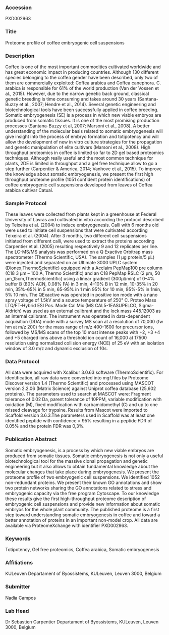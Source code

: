 ### Accession
PXD002963

### Title
Proteome profile of coffee embryogenic cell suspensions

### Description
Coffee is one of the most important commodities cultivated worldwide and has great economic impact in producing countries. Although 130 different species belonging to the coffea gender have been described, only two of them are commercially exploited: Coffea arabica and Coffea canephora. C. arabica is responsible for 61% of the world production (Van der Vossen et al., 2015). However, due to the narrow genetic back ground, classical genetic breeding is time consuming and takes around 30 years (Santana-Buzzy et al., 2007; Hendre et al., 2014). Several genetic engineering and biotechnological tools have been successfully applied in coffee breeding. Somatic embryogenesis (SE) is a process in which new viable embryos are produced from somatic tissues. It is one of the most promising production processes (Santana-Buzzy et al, 2007; Marsoni et al., 2008). A better understanding of the molecular basis related to somatic embryogenesis will give insight into the process of embryo formation and totipotency and will allow the development of new in vitro culture strategies for the propagation and genetic manipulation of elite cultivars (Marsoni et al., 2008). High throughput proteomics in coffee is limited so far to 2D gel based proteomics techniques. Although really useful and the most common technique for plants, 2DE is limited in throughput and a gel free technique allow to go a step further (Carpentier & America, 2014; Vanhove et al., 2015). To improve the knowledge about somatic embryogenesis, we present the first high throughput proteome profile (1051 confident protein identifications) of coffee embryogenic cell suspensions developed from leaves of Coffea arabica cultivar Catuaí.

### Sample Protocol
These leaves were collected from plants kept in a greenhouse at Federal University of Lavras and cultivated in vitro according the protocol described by Teixeira et al. (2004) to induce embryogenesis. Calli with 6 months old were used to initiate cell suspensions that were cultivated according Teixeira et al. (2004). After 3 months, two different cell suspensions initiated from different calli, were used to extract the proteins according Carpentier et al. (2005) resulting respectively 9 and 12 replicates per line. The LC-MS/MS analysis was performed on a Q Exactive Orbitrap mass spectrometer (Thermo Scientific, USA). The samples (1 µg protein/5 µL) were injected and separated on an Ultimate 3000 UPLC system (Dionex,ThermoScientific) equipped with a Acclaim PepMap100 pre column (C18 3 μm – 100 Å, Thermo Scientific) and an C18 PepMap RSLC (2 µm, 50 µm_15cm,ThermoScientific) using a linear gradient (300µl/min) of 0–4% buffer B (80% ACN, 0.08% FA) in 3 min, 4–10% B in 12 min, 10-35% in 20 min, 35%-65% in 5 min, 65-95% in 1 min 95% for 10 min, 95%-5% in 1min, 5% 10 min. The QExactive was operated in positive ion mode with a nano spray voltage of 1.5kV and a source temperature of 250° C. Proteo Mass LTQ/FT-Hybrid ESI Pos. Mode Cal Mix (MS CAL5-1EASUPELCO, Sigma- Aldrich) was used as an external calibrant and the lock mass 445.12003 as an internal calibrant. The instrument was operated in data-dependent acquisition (DDA) mode with a survey MS scan at a resolution of 70,000 (fw hm at m/z 200) for the mass range of m/z 400–1600 for precursor ions, followed by MS/MS scans of the top 10 most intense peaks with +2, +3 +4 and +5 charged ions above a threshold ion count of 16,000 at 17500 resolution using normalized collision energy (NCE) of 25 eV with an isolation window of 3.0 m/z and dynamic exclusion of 10s.

### Data Protocol
All data were acquired with Xcalibur 3.0.63 software (ThermoScientific). For identification, all raw data were converted into mgf.files by Proteome Discover version 1.4 (Thermo Scientific) and processed using MASCOT version 2.2.06 (Matrix Science) against Uniprot coffea database (25,602 proteins). The parameters used to search at MASCOT were: Fragment tolerance of 0.02 Da, parent tolerance of 10PPM, variable modification with oxidation (M), fixed modification with carbamidomethyl (C) and up to one missed cleavage for trypsine. Results from Mascot were imported to Scaffold version 3.6.3.The parameters used in Scaffold was at least one identified peptide with confidence > 95% resulting in a peptide FDR of 0.05% and the protein FDR was 0,3%.

### Publication Abstract
Somatic embryogenesis, is a process by which new viable embryos are produced from somatic tissues. Somatic embryogenesis is not only a useful biotechnological tool for the massive clonal propagation and genetic engineering but it also allows to obtain fundamental knowledge about the molecular changes that take place during embryogenesis. We present the proteome profile of two embryogenic cell suspensions. We identified 1052 non-redundant proteins. We present their known GO annotations and show two protein networks sharing the GO annotations related to stress and embryogenic capacity via the free program Cytoscape. To our knowledge these results give the first high-throughput proteome description of embryogenic cell suspensions and provide new information about somatic embryos for the whole plant community. The published proteome is a first step toward understanding somatic embryogenesis in coffee and toward a better annotation of proteins in an important non-model crop. All data are available via ProteomeXchange with identifier PXD002963.

### Keywords
Totipotency, Gel free proteomics, Coffea arabica, Somatic embryogenesis

### Affiliations
KULeuven
Departament of Byossistems, KULeuven, Leuven 3000, Belgium

### Submitter
Nadia  Campos

### Lab Head
Dr Sebastien Carpentier
Departament of Byossistems, KULeuven, Leuven 3000, Belgium


